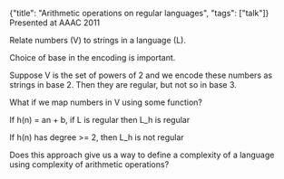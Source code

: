 {"title": "Arithmetic operations on regular languages", "tags": ["talk"]}
Presented at AAAC 2011

Relate numbers (V) to strings in a language (L).

Choice of base in the encoding is important.

Suppose V is the set of powers of 2 and we encode these numbers as strings in
base 2. Then they are regular, but not so in base 3.

What if we map numbers in V using some function?

If h(n) = an + b, if L is regular then L_h is regular

If h(n) has degree >= 2, then L_h is not regular

Does this approach give us a way to define a complexity of a language using
complexity of arithmetic operations?
